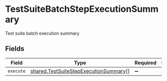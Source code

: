 # TestSuiteBatchStepExecutionSummary

Test suite batch execution summary


## Fields

| Field                                                                                          | Type                                                                                           | Required                                                                                       | Description                                                                                    |
| ---------------------------------------------------------------------------------------------- | ---------------------------------------------------------------------------------------------- | ---------------------------------------------------------------------------------------------- | ---------------------------------------------------------------------------------------------- |
| `execute`                                                                                      | [shared.TestSuiteStepExecutionSummary](../../models/shared/testsuitestepexecutionsummary.md)[] | :heavy_minus_sign:                                                                             | N/A                                                                                            |